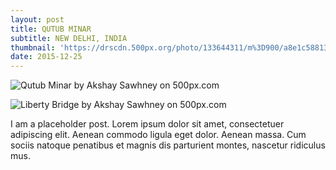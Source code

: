 ```yaml
---
layout: post
title: QUTUB MINAR
subtitle: NEW DELHI, INDIA
thumbnail: 'https://drscdn.500px.org/photo/133644311/m%3D900/a8e1c5881360470abc4b9d812480a44e'
date: 2015-12-25
---
```


<div class='pixels-photo'>
  <p>
    <img src='https://drscdn.500px.org/photo/133644311/m%3D900/a8e1c5881360470abc4b9d812480a44e' alt='Qutub Minar by Akshay Sawhney on 500px.com'>
  </p>
  <a href='https://500px.com/photo/133644311/qutub-minar-by-akshay-sawhney' alt='Qutub Minar by Akshay Sawhney on 500px.com'></a>
</div>
<script type='text/javascript' src='https://500px.com/embed.js'></script>

<div class='pixels-photo'>
  <p>
    <img src='https://drscdn.500px.org/photo/137845671/m%3D900/837b5bad2397ee9044f7f899274afa4d' alt='Liberty Bridge by Akshay Sawhney on 500px.com'>
  </p>
  <a href='https://500px.com/photo/137845671/liberty-bridge-by-akshay-sawhney' alt='Liberty Bridge by Akshay Sawhney on 500px.com'></a>
</div>
<script type='text/javascript' src='https://500px.com/embed.js'></script>

I am a placeholder post. Lorem ipsum dolor sit amet, consectetuer adipiscing elit. Aenean commodo ligula eget dolor. Aenean massa. Cum sociis natoque penatibus et magnis dis parturient montes, nascetur ridiculus mus.
